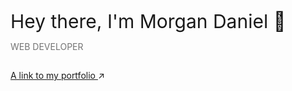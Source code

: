 
<span style = 'opacity: 1;margin-top: 15px;font-size: 30px;'>Hey there, I'm Morgan Daniel 👋</span>

<span style = 'opacity: 0.6;margin-top: 2px'>WEB DEVELOPER</span>

##

<a href="https://morgandaniel.dev">
  A link to my portfolio
</a> ↗️



<!--
**Morgs27/Morgs27** is a ✨ _special_ ✨ repository because its `README.md` (this file) appears on your GitHub profile.

Here are some ideas to get you started:

- 🔭 I’m currently working on ...
- 👯 I’m looking to collaborate on ...
- 🤔 I’m looking for help with ...
- 💬 Ask me about ...
- 📫 How to reach me: ...
- 😄 Pronouns: ...
- ⚡ Fun fact: ...
-->
